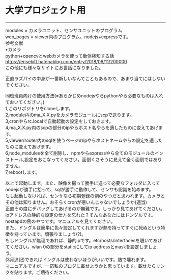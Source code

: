 # 大学プロジェクト用
***
modules = カメラユニット、センサユニットのプログラム  
web_pages = viewer内のプログラム。nodejs+expressです。  
参考文献  
•カメラ  
python+opencvとwebカメラを使って動体検知する話
https://ensekitt.hatenablog.com/entry/2018/06/11/200000  
この他にも様々なサイトにお世話になりました。
  
  
正直ラズパイの中身が一番新しいなんてこともあるので、あまり当てにはしないでください。  

同班班員向けの使用方法(※あらかじめnodejsやらpythonやら必要なものは入れておいてください。)  
1,このリポジトリをcloneします。  
2,module内のma_X.X.pyをカメラモジュールにscpで送ります。  
3,cronやらrc.localで自動起動の設定をしておきます。  
4,ma_X.X.py内のscpの部分のipやらホスト名やらを適したものに変えてあげます。  
5,viewer/router内のsqlを使うページのipやらホストネームやらの設定を適したものに変えてあげます。  
6,node_modulesを全て削除し、npmやらexpressやら全てのモジュールのインストール,設定をおこなってください。面倒くさそうに見えて全く面倒ではありません。  
7,rebootします。  


以上で起動します。また、映像を撮って勝手に送って必要なフォルダに入ってnodejsが勝手に拾って、sqlが勝手に動作して、センサも認識を始めます。  
もし起動しなければ、センサなら初期登録の例のやつだと思われます。カメラとその他は知りません。おそらくcronが悪いんじゃないでしょうか(適当)  
正直その度にデバッグしてあげるのが無難です。しっかり見てあげてください。  
ipアドレスの静的な設定の仕方を忘れた？そんなあなたにはドングルです。hostapdの例のやつです。マニュアルを見てください。  
また、ドングルは簡単に色々設定してくれますが熱を持ってすぐに死ぬという特徴を持っています。頑張りましょう(?)。  
もしドングルが無理であれば、静的ipです。etc/hosts/interfacesを覗いてあげてください。wlan 0の部分をstaticにしてip addressとmaskを設定しましょう。  
(3月追記)できればドングルは使わないほうがいいです。熱で壊れます。  
マニュアルですが、一応私のブログに載せようかと思っています。載せたらリンクを貼ります。ご期待ください。  

